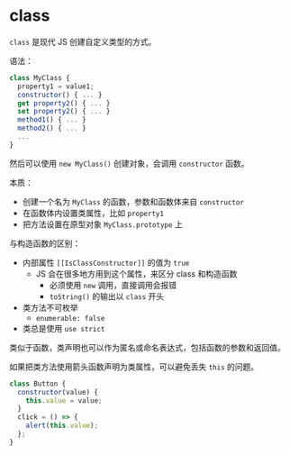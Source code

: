 # class

`class` 是现代 JS 创建自定义类型的方式。

语法：

```js
class MyClass {
  property1 = value1;
  constructor() { ... }
  get property2() { ... }
  set property2() { ... }
  method1() { ... }
  method2() { ... }
  ...
}
```

然后可以使用 `new MyClass()` 创建对象，会调用 `constructor` 函数。

本质：

- 创建一个名为 `MyClass` 的函数，参数和函数体来自 `constructor`
- 在函数体内设置类属性，比如 `property1`
- 把方法设置在原型对象 `MyClass.prototype` 上

与构造函数的区别：

- 内部属性 `[[IsClassConstructor]]` 的值为 `true`
  - JS 会在很多地方用到这个属性，来区分 class 和构造函数
    - 必须使用 `new` 调用，直接调用会报错
    - `toString()` 的输出以 `class` 开头
- 类方法不可枚举
  - `enumerable: false`
- 类总是使用 `use strict`

类似于函数，类声明也可以作为匿名或命名表达式，包括函数的参数和返回值。

如果把类方法使用箭头函数声明为类属性，可以避免丢失 `this` 的问题。

```js
class Button {
  constructor(value) {
    this.value = value;
  }
  click = () => {
    alert(this.value);
  };
}
```

